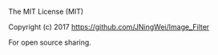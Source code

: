 The MIT License (MIT)

Copyright (c) 2017 https://github.com/JNingWei/Image_Filter

For open source sharing.

